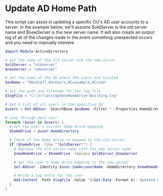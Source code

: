 <!--
title: Update AD Home Drive Path
description: This script can be used to update the home path of AD users within a specific OU. It can be used after a file server migration where you are required to update the home path to reflect the new server.
published: true
date: 2023-11-05T17:20:06.721Z
tags: 
editor: markdown
dateCreated: 2023-11-05T17:20:06.721Z
-->

# Update AD Home Path
This script can assist in updating a specific OU's AD user accounts to a server. In the example below, we'll assume $oldServer is the old server name and $newServer is the new server name. It will also create an output log of all of the changes made in the event something unexpected occurs and you need to manually intevere. 

```PowerShell
Import-Module ActiveDirectory

# Set the name of the old server and the new server
$oldServer = "oldserver"
$newServer = "newserver"

# Set the name of the OU where the users are located
$ouName = "OU=Staff,OU=Users,DC=example,DC=com"

# Set the path and filename for the log file
$logFile = "C:\Scripts\UpdateHomeDrive-Building.log"

# Get a list of all users in the specified OU
$users = Get-ADUser -SearchBase $ouName -Filter * -Properties HomeDirectory

# Loop through each user
foreach ($user in $users) {
  # Get the user's current home drive mapping
  $homeDrive = $user.HomeDirectory

  # Check if the home drive is mapped to the old server
  if ($homeDrive -like "*$oldServer*") {
    # Replace the old server name with the new server name
    $newHomeDrive = $homeDrive -replace $oldServer,$newServer

    # Set the user's home drive mapping to the new server
    Set-ADUser -Identity $user.SamAccountName -HomeDirectory $newHomeDrive

    # Write a log entry for the user
    Add-Content -Path $logFile -Value "$(Get-Date -Format G): Updated home drive for user $($user.SamAccountName) from $homeDrive to $newHomeDrive"
  }
}
```
